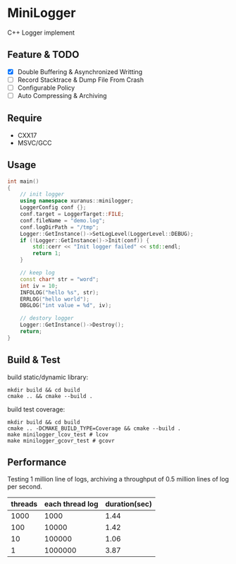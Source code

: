 # MiniLogger
C++ Logger implement

## Feature & TODO
 - [X] Double Buffering & Asynchronized Writting
 - [ ] Record Stacktrace & Dump File From Crash
 - [ ] Configurable Policy
 - [ ] Auto Compressing & Archiving

## Require
 - CXX17
 - MSVC/GCC

## Usage
```cpp
int main()
{
    // init logger
    using namespace xuranus::minilogger;
    LoggerConfig conf {};
    conf.target = LoggerTarget::FILE;
    conf.fileName = "demo.log";
    conf.logDirPath = "/tmp";
    Logger::GetInstance()->SetLogLevel(LoggerLevel::DEBUG);
    if (!Logger::GetInstance()->Init(conf)) {
        std::cerr << "Init logger failed" << std::endl;
        return 1;
    }

    // keep log
    const char* str = "word";
    int iv = 10;
    INFOLOG("hello %s", str);
    ERRLOG("hello world");
    DBGLOG("int value = %d", iv);

    // destory logger
    Logger::GetInstance()->Destroy();
    return;
}
```

## Build & Test
build static/dynamic library:
```
mkdir build && cd build
cmake .. && cmake --build .
```

build test coverage:
```
mkdir build && cd build
cmake .. -DCMAKE_BUILD_TYPE=Coverage && cmake --build .
make minilogger_lcov_test # lcov
make minilogger_gcovr_test # gcovr
```

## Performance
Testing 1 million line of logs, archiving a throughput of 0.5 million lines of log per second.

| threads | each thread log | duration(sec) |
|---------|-----------------|---------------|
| 1000    | 1000            |       1.44      |
| 100     | 10000           |       1.42    |
| 10      | 100000          |       1.06    |
| 1       | 1000000         |       3.87    |

